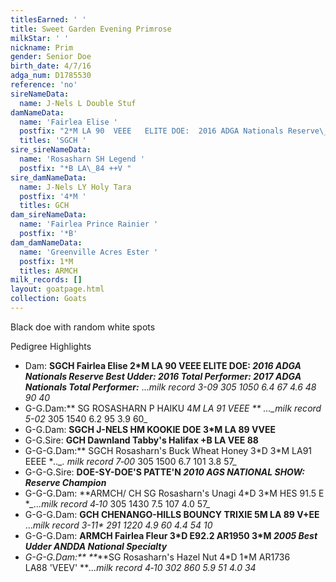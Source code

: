 ```yaml
---
titlesEarned: ' '
title: Sweet Garden Evening Primrose
milkStar: ' '
nickname: Prim
gender: Senior Doe
birth_date: 4/7/16
adga_num: D1785530
reference: 'no'
sireNameData:
  name: J-Nels L Double Stuf
damNameData:
  name: 'Fairlea Elise '
  postfix: "2*M LA 90  VEEE   ELITE DOE:  2016 ADGA Nationals Reserve\_Best Udder: 2016 Total Performer: 2017 ADGA Nationals Total\_Performer;   ...milk record 3-09 305 1050 6.4 67 4.6 48 90 40 "
  titles: 'SGCH '
sire_sireNameData:
  name: 'Rosasharn SH Legend '
  postfix: "*B LA\_84 ++V "
sire_damNameData:
  name: J-Nels LY Holy Tara
  postfix: '4*M '
  titles: GCH
dam_sireNameData:
  name: 'Fairlea Prince Rainier '
  postfix: '*B'
dam_damNameData:
  name: 'Greenville Acres Ester '
  postfix: 1*M
  titles: ARMCH
milk_records: []
layout: goatpage.html
collection: Goats
---
```

Black doe with random white spots

Pedigree Highlights

* Dam: **SGCH Fairlea Elise 2*M LA 90  VEEE   ELITE DOE: _2016 ADGA Nationals Reserve Best Udder: 2016 Total Performer: 2017 ADGA Nationals Total Performer:_**  ..._milk record 3-09 305 1050 6.4 67 4.6 48 90 40_
* G-G.Dam:** SG ROSASHARN P HAIKU 4*M LA 91 VEEE ** ..._milk record 5-02* 305 1540 6.2 95 3.9 60_
* G-G.Dam: **SGCH J-NELS HM KOOKIE DOE 3*M LA 89 VVEE**
* G-G.Sire: **GCH Dawnland Tabby's Halifax +B LA VEE 88**
* G-G-G.Dam:** SGCH Rosasharn's Buck Wheat Honey 3\*D 3\*M LA91 EEEE  **.._. milk record 7‑00* 305 1500 6.7 101 3.8 57_
* G-G-G.Sire: **DOE-SY-DOE'S PATTE'N  _2010 AGS NATIONAL  SHOW: Reserve Champion_**
* G-G-G.Dam: **ARMCH/ CH SG Rosasharn's Unagi 4\*D 3\*M  HES 91.5 E   **_...milk record 4‑10* 305 1430 7.5 107 4.0 57_
* G-G-G.Dam: **GCH CHENANGO-HILLS BOUNCY TRIXIE 5M  LA 89 V+EE**  ..._milk record 3-11* 291 1220 4.9 60 4.4 54 10_
* G-G-G.Dam:  **ARMCH Fairlea Fleur 3\*D E92.2 AR1950 3\*M  _2005 Best Udder ANDDA National Specialty_**
* _G-G-G.Dam:\*\* \*\*_**SG Rosasharn's Hazel Nut  4\*D 1\*M  AR1736 LA88 'VEEV' **_...milk record 4‑10 302 860 5.9 51 4.0 34_
